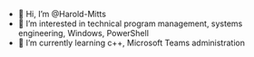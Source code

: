 - 👋 Hi, I’m @Harold-Mitts
- 👀 I’m interested in technical program management, systems engineering, Windows, PowerShell
- 🌱 I’m currently learning c++, Microsoft Teams administration

<!---
Harold-Mitts/Harold-Mitts is a ✨ special ✨ repository because its `README.md` (this file) appears on your GitHub profile.
You can click the Preview link to take a look at your changes.
--->
